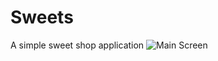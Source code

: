 # Sweets
A simple sweet shop application
![Main Screen](https://raw.github.com/cloud143/Sweets/master/device-2016-10-09-190355.png)
